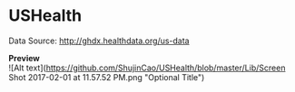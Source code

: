 # USHealth
Data Source: http://ghdx.healthdata.org/us-data  
  
**Preview**  
![Alt text](https://github.com/ShujinCao/USHealth/blob/master/Lib/Screen Shot 2017-02-01 at 11.57.52 PM.png "Optional Title")
